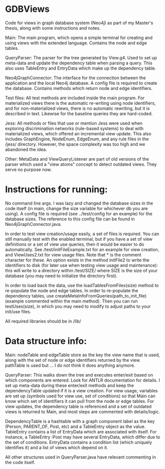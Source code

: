 # GDBViews



Code for views in graph database system (Neo4j) as part of my Master's thesis, along with some instructions and notes.
  
Main:
The main program, which opens a simple terminal for creating and using views with the extended language. Contains the node and edge tables.

QueryParser: 
The parser for the tree generated by View.g4. Used to set up meta-data and update the dependency table when parsing a query. This also uses TableEntry and EntryData which make up the dependency table.

Neo4jGraphConnector:
The interface for the connection between the application and the local Neo4j database. A config file is required to create the database. Contains methods which return node and edge identifiers.

Test files:
All test methods are included inside the main program. For materialized views there is the automatic re-writing using node identifiers, and for non-materialized views, there is no automatic rewriting, but it is described in text. Likewise for the baseline queries they are hard-coded. 

Jess:
All methods or files that use or mention Jess were used when exploring discrimination networks (rule-based systems) to deal with materialized views, which offered an incremental view update. This also includes GraphEngine, NodeEnum, EdgeEnum, and any rule files in the /jess/ directory. However, the space complexity was too high and we abandoned the idea. 

Other:
MetaData and ViewQueryListener are part of old versions of the parser which used a "view atoms" concept to detect outdated views. They serve no purpose now.



# Instructions for running:

No command line args. I was lazy and changed the database sizes in the code itself (in main, change the size variable for whichever db you are using). 
A config file is required (see ../test/config for an example) for the database sizes. The reference to this config file can be found in Neo4jGraphConnector.java. 

In order to test view creation/usage easily, a set of files is required. You can still manually test with the enabled terminal, but if you have a set of view definitions or a set of view use queries, then it would be easier to do automatically. See /test/initFileExample.txt for an example for view creation, and ViewUses2.txt for view usage files. Note that * is the comment character for these. An option exists in the method initFile2 to write the identifiers to disk (for later use when testing view usage and maintenance): this will write to a directory within /test/SIZE/ where SIZE is the size of your database (you may need to initialize the directory first). 

In order to load back the data, use the loadTablesFromFiles(size) method to re-populate the node and edge tables. In order to re-populate the dependency tables, use createMetaInfoFromQueries(path_to_init_file) (example commented within the main method). Then you can run testUses(size), in which you may need to modify to adjust paths to your init/use files.


All required libraries should be in /lib/



# Data structure info:

Main:
nodeTable and edgeTable store as the key the view name that is used, along with the set of node or edge identifiers returned by the view. pathTable is used but ... I do not think it does anything anymore.

QueryParser: This walks down the tree and executes enter/exit based on which components are entered. Look for ANTLR documentation for details. I set up meta-data during these enter/exit methods and keep the dependencyTable updated if it is a view creation. For view usage, variables are set up (symbols used for view use, set of conditions) so that Main can know which set of identifiers it can pull from the node or edge tables. For view updates, the dependency table is referenced and a set of outdated views is returned to Main, and most steps are commented with details/logic.

DependencyTable is a hashtable with a graph component label as the key (Person, PARENT_OF, Post, etc) and a TableEntry object as the value.
  TableEntry contains a list of EntryData which are associated with itself. For instance, a TableEntry :Post may have several EntryData, which differ due to the set of conditions.
    EntryData contains a condition list (which uniquely identifies it) and a list of views which depend on it. 

All other structures used in QueryParser.java have relevant commenting in the code itself.
